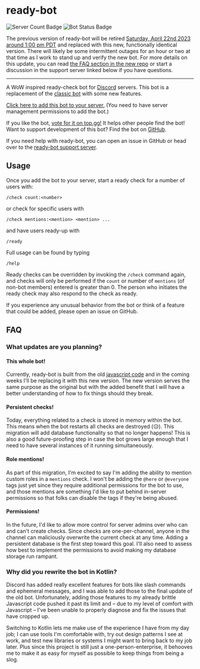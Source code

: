 # ready-bot

![Server Count Badge](https://img.shields.io/endpoint?url=https%3A%2F%2Flucas.burns.io%2Fshields%2Fguild-count)
![Bot Status Badge](https://img.shields.io/endpoint?url=https%3A%2F%2Flucas.burns.io%2Fshields%2Fbot-status)

The previous version of ready-bot will be retired 
[Saturday, April 22nd 2023 around 1:00 pm PDT](https://time.is/compare/0100PM_22_Apr_2023_in_PDT) and replaced with this
new, functionally identical version. There will likely be some intermittent outages for an hour or two at that time as I 
work to stand up and verify the new bot. For more details on this update, you can read 
[the FAQ section in the new repo](https://github.com/BurnsCommaLucas/ready-botlin/#faq) or start a discussion in the 
support server linked below if you have questions.

---

A WoW inspired ready-check bot for [Discord](https://discord.com) servers. This bot is a replacement of the 
[classic bot](https://github.com/BurnsCommaLucas/ready-bot) with some new features.

[Click here to add this bot to your server.](https://discord.com/application-directory/389210640612589568) 
(You need to have server management  permissions to add the bot.)

If you like the bot, [vote for it on top.gg!](https://top.gg/bot/389210640612589568) It helps other people find the bot! 
Want to support development of this bot? Find the bot on [GitHub](https://github.com/BurnsCommaLucas/ready-botlin).

If you need help with ready-bot, you can open an issue in GitHub or head over to the 
[ready-bot support server](https://discord.gg/uwkF27Gt9M).

## Usage

Once you add the bot to your server, start a ready check for a number of users with:

```
/check count:<number>
```
or check for specific users with
```
/check mentions:<mention> <mention> ...
```
and have users ready-up with 
```
/ready
```
Full usage can be found by typing 
```
/help
```
Ready checks can be overridden by invoking the `/check` command again, and checks will only be performed if the `count` 
or number of `mentions` (of non-bot members) entered is greater than 0. The person who initiates the ready check may 
also respond to the check as ready.

If you experience any unusual behavior from the bot or think of a feature that could be added, please open an issue on 
GitHub.

## FAQ

### What updates are you planning?

#### This whole bot!
Currently, ready-bot is built from the old [javascript code](https://github.com/BurnsCommaLucas/ready-bot) 
and in the coming weeks I'll be replacing it with this new version. The new version serves the same purpose as the 
original but with the added benefit that I will have a better understanding of how to fix things should they break. 
#### Persistent checks!
Today, everything related to a check is stored in memory within the bot. This means when the bot 
restarts all checks are destroyed (😥). This migration will add database functionality so that no longer happens! This
is also a good future-proofing step in case the bot grows large enough that I need to have several instances of it 
running simultaneously.
#### Role mentions! 
As part of this migration, I'm excited to say I'm adding the ability to mention custom roles in a `mentions` check. 
I won't be adding the `@here` or `@everyone` tags just yet since they require additional permissions for the bot to use,
and those mentions are something I'd like to put behind in-server permissions so that folks can disable the tags if 
they're being abused.
#### Permissions! 
In the future, I'd like to allow more control for server admins over who can and can't create checks. Since checks are 
one-per-channel, anyone in the channel can maliciously overwrite the current check at any time. Adding a persistent 
database is the first step toward this goal. I'll also need to assess how best to implement the permissions to avoid 
making my database storage run rampant.

### Why did you rewrite the bot in Kotlin?

Discord has added really excellent features for bots like slash commands and ephemeral messages, and I was able to add 
those to the final update of the old bot. Unfortunately, adding those features to my already brittle Javascript code 
pushed it past its limit and – due to my level of comfort with Javascript – I've been unable to properly diagnose and 
fix the issues that have cropped up.

Switching to Kotlin lets me make use of the experience I have from my day job; I can use tools I'm comfortable with, 
try out design patterns I see at work, and test new libraries or systems I might want to bring back to my job later.
Plus since this project is still just a one-person-enterprise, it behooves me to make it as easy for myself as possible 
to keep things from being a slog.